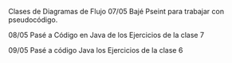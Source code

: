 Clases de Diagramas de Flujo
 07/05
 Bajé Pseint para trabajar con pseudocódigo.

08/05
Pasé a Código en Java  de los Ejercicios de la clase 7

09/05
Pasé a código Java los Ejercicios de la clase 6




